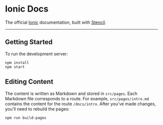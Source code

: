 # Ionic Docs

The official [Ionic](https://ionicframework.com) documentation, built with [Stencil](https://stenciljs.com).

---

## Getting Started

To run the development server:

```shell
npm install
npm start
```

## Editing Content

The content is written as Markdown and stored in `src/pages`. Each Markdown file corresponds to a route. For example, `src/pages/intro.md` contains the content for the route `/docs/intro`. After you've made changes, you'll need to rebuild the pages:

```shell
npm run build-pages
```